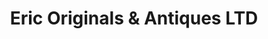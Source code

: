 ---
title: "Eric Originals & Antiques LTD"
url: /new-york/eric-originals-und-antiques-ltd/
shop: Schmuck
---